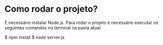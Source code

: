 # Como rodar o projeto?

É necessário instalar Node.js. Para rodar o projeto é necessário executar os seguintes comandos no terminal na pasta atual:

$ npm install
$ node server.js
